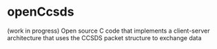 # openCcsds
(work in progress) Open source C code that implements a client-server architecture that uses the CCSDS packet structure to exchange data
